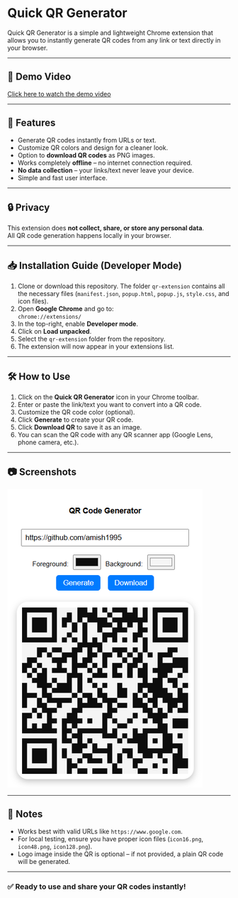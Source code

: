 # Quick QR Generator

Quick QR Generator is a simple and lightweight Chrome extension that allows you to instantly generate QR codes from any link or text directly in your browser. 

---

## 🎥 Demo Video

[Click here to watch the demo video](image/demo.mp4)

---

## 🚀 Features

- Generate QR codes instantly from URLs or text.  
- Customize QR colors and design for a cleaner look.  
- Option to **download QR codes** as PNG images.  
- Works completely **offline** – no internet connection required.  
- **No data collection** – your links/text never leave your device.  
- Simple and fast user interface.  

---

## 🔒 Privacy

This extension does **not collect, share, or store any personal data**.  
All QR code generation happens locally in your browser.

---

## 📥 Installation Guide (Developer Mode)

1. Clone or download this repository. The folder `qr-extension` contains all the necessary files (`manifest.json`, `popup.html`, `popup.js`, `style.css`, and icon files).  
2. Open **Google Chrome** and go to:  
   `chrome://extensions/`  
3. In the top-right, enable **Developer mode**.  
4. Click on **Load unpacked**.  
5. Select the `qr-extension` folder from the repository.  
6. The extension will now appear in your extensions list.  

---
## 🛠️ How to Use

1. Click on the **Quick QR Generator** icon in your Chrome toolbar.  
2. Enter or paste the link/text you want to convert into a QR code.  
3. Customize the QR code color (optional).  
4. Click **Generate** to create your QR code.  
5. Click **Download QR** to save it as an image.  
6. You can scan the QR code with any QR scanner app (Google Lens, phone camera, etc.).  

---

## 📷 Screenshots


![QR Generator Popup](image/ss.png)


---

## 📌 Notes

- Works best with valid URLs like `https://www.google.com`.  
- For local testing, ensure you have proper icon files (`icon16.png`, `icon48.png`, `icon128.png`).  
- Logo image inside the QR is optional – if not provided, a plain QR code will be generated.  

---

### ✅ Ready to use and share your QR codes instantly!

